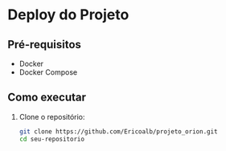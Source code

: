 # Deploy do Projeto

## Pré-requisitos
- Docker
- Docker Compose

## Como executar
1. Clone o repositório:
   ```bash
   git clone https://github.com/Ericoalb/projeto_orion.git
   cd seu-repositorio
